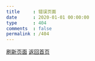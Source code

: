 ```yaml
---
title     : 错误页面
date      : 2020-01-01 00:00:00
type      : 404
comments  : false
permalink : /404
---
```

<div class="buttons">
    <a href="javascript:;" onclick="reload();">刷新页面</a>
    <a href="https://notes.worstone.cn" target="_self">返回首页</a>
</div>